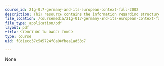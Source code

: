 ```yaml
---
course_id: 21g-017-germany-and-its-european-context-fall-2002
description: This resource contains the information regarding structure in Babel tower.
file_location: /coursemedia/21g-017-germany-and-its-european-context-fall-2002/f0d1ecc37c585724f8a08fbea1ad53b7_MIT21G_017F02_lec_4_1.pdf
file_type: application/pdf
layout: pdf
title: STRUCTURE IN BABEL TOWER
type: course
uid: f0d1ecc37c585724f8a08fbea1ad53b7

---
```

None